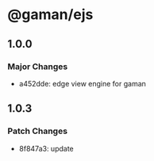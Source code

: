 # @gaman/ejs

## 1.0.0

### Major Changes

- a452dde: edge view engine for gaman

## 1.0.3

### Patch Changes

- 8f847a3: update
